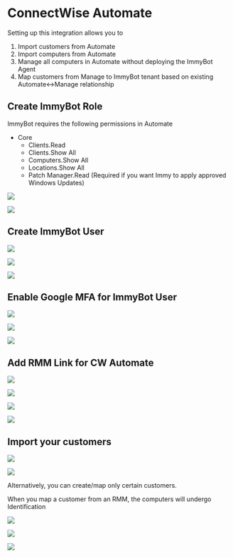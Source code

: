 # ConnectWise Automate

Setting up this integration allows you to
1. Import customers from Automate
2. Import computers from Automate
3. Manage all computers in Automate without deploying the ImmyBot Agent
4. Map customers from Manage to ImmyBot tenant based on existing Automate<->Manage relationship

## Create ImmyBot Role
ImmyBot requires the following permissions in Automate

- Core
  - Clients.Read
  - Clients.Show All
  - Computers.Show All
  - Locations.Show All
  - Patch Manager.Read (Required if you want Immy to apply approved Windows Updates)
  
![](./.vuepress/images/2021-03-23-15-18-39.png)

![](./.vuepress/images/2021-03-23-15-19-31.png)

## Create ImmyBot User
![](./.vuepress/images/2021-03-23-16-14-24.png)

![](./.vuepress/images/2021-03-23-16-19-01.png)

![](./.vuepress/images/2021-03-23-16-30-41.png)

## Enable Google MFA for ImmyBot User

![](./.vuepress/images/2021-03-23-18-35-49.png)

![](./.vuepress/images/2021-03-23-18-35-28.png)

![](./.vuepress/images/2021-03-23-18-39-00.png)

## Add RMM Link for CW Automate

![](./.vuepress/images/2021-03-23-15-05-59.png)

![](./.vuepress/images/2021-03-23-18-59-10.png)

![](./.vuepress/images/2021-03-23-19-00-04.png)

![](./.vuepress/images/2021-03-23-18-59-44.png)

## Import your customers

![](./.vuepress/images/2021-03-23-18-57-19.png)

![](./.vuepress/images/2021-03-23-19-01-36.png)

Alternatively, you can create/map only certain customers.

When you map a customer from an RMM, the computers will undergo Identification

![](./.vuepress/images/2021-03-23-19-03-33.png)

![](./.vuepress/images/2021-03-23-19-06-55.png)

![](./.vuepress/images/2021-03-23-19-08-30.png)
